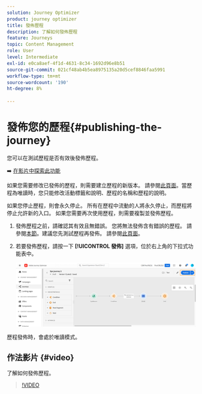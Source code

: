 ```yaml
---
solution: Journey Optimizer
product: journey optimizer
title: 發佈歷程
description: 了解如何發佈歷程
feature: Journeys
topic: Content Management
role: User
level: Intermediate
exl-id: e0ca8aef-4f1d-4631-8c34-1692d96e8b51
source-git-commit: 021cf48ab4b5ea8975135a20d5cef8846faa5991
workflow-type: tm+mt
source-wordcount: '190'
ht-degree: 8%

---
```


# 發佈您的歷程{#publishing-the-journey}

您可以在測試歷程是否有效後發佈歷程。

➡️ [在影片中探索此功能](#video)

如果您需要修改已發佈的歷程，則需要建立歷程的新版本。 請參閱[此頁面](../building-journeys/journey-versions.md)。當歷程為唯讀時，您只能修改活動標籤和說明、歷程的名稱和歷程的說明。

如果您停止歷程，則會永久停止。 所有在歷程中流動的人將永久停止，而歷程將停止允許新的入口。 如果您需要再次使用歷程，則需要複製並發佈歷程。

1. 發佈歷程之前，請確認其有效且無錯誤。 您將無法發佈含有錯誤的歷程。 請參閱[本節](../building-journeys/troubleshooting.md#checking-for-errors-before-testing)。建議您先測試歷程再發佈。 請參閱[此頁面](../building-journeys/testing-the-journey.md)。
1. 若要發佈歷程，請按一下 **[!UICONTROL 發佈]** 選項，位於右上角的下拉式功能表中。

   ![](assets/journeyuc1_18.png)

歷程發佈時，會處於唯讀模式。

## 作法影片 {#video}

了解如何發佈歷程。

>[!VIDEO](https://video.tv.adobe.com/v/334238?quality=12)